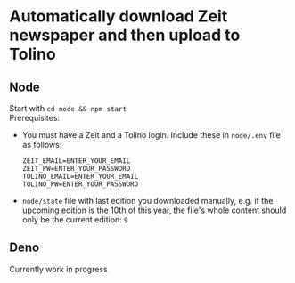 # Automatically download Zeit newspaper and then upload to Tolino
## Node
Start with `cd node && npm start`  
Prerequisites:
- You must have a Zeit and a Tolino login. Include these in `node/.env` file as follows:
  ```
  ZEIT_EMAIL=ENTER_YOUR_EMAIL
  ZEIT_PW=ENTER_YOUR_PASSWORD
  TOLINO_EMAIL=ENTER_YOUR_EMAIL
  TOLINO_PW=ENTER_YOUR_PASSWORD
  ```
- `node/state` file with last edition you downloaded manually, e.g. if the upcoming edition is the 10th of this year, the file's whole content should only be the current edition: `9` 

## Deno
Currently work in progress